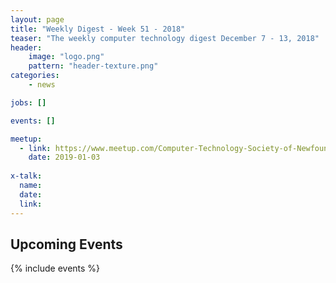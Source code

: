 ```yaml
---
layout: page
title: "Weekly Digest - Week 51 - 2018"
teaser: "The weekly computer technology digest December 7 - 13, 2018"
header:
    image: "logo.png"
    pattern: "header-texture.png"
categories:
    - news

jobs: []

events: []

meetup:
  - link: https://www.meetup.com/Computer-Technology-Society-of-Newfoundland-and-Labrador/events/rpdzmpyzcbfb/
    date: 2019-01-03
  
x-talk:
  name:
  date: 
  link: 
---
```


## Upcoming Events

{% include events %}
